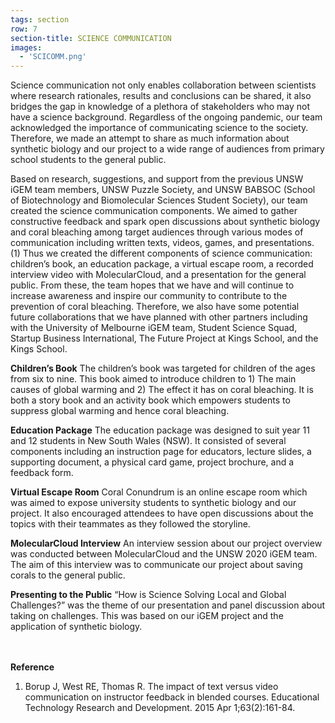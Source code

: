 ```yaml
---
tags: section
row: 7
section-title: SCIENCE COMMUNICATION
images:
  - 'SCICOMM.png'
---
```

Science communication not only enables collaboration between scientists where research rationales, results and conclusions can be shared, it also bridges the gap in knowledge of a plethora of stakeholders who may not have a science background. Regardless of the ongoing pandemic, our team acknowledged the importance of communicating science to the society. Therefore, we made an attempt to share as much information about synthetic biology and our project to a wide range of audiences from primary school students to the general public.

Based on research, suggestions, and support from the previous UNSW iGEM team members, UNSW Puzzle Society, and UNSW BABSOC (School of Biotechnology and Biomolecular Sciences Student Society), our team created the science communication components. We aimed to gather constructive feedback and spark open discussions about synthetic biology and coral bleaching among target audiences through various modes of communication including written texts, videos, games, and presentations. (1) Thus we created the different components of science communication: children’s book, an education package, a virtual escape room, a recorded interview video with MolecularCloud, and a presentation for the general public. From these, the team hopes that we have and will continue to increase awareness and inspire our community to contribute to the prevention of coral bleaching. Therefore, we also have some potential future collaborations that we have planned with other partners including with the University of Melbourne iGEM team, Student Science Squad, Startup Business International, The Future Project at Kings School, and the Kings School.


**Children’s Book**
The children’s book was targeted for children of the ages from six to nine. This book aimed to introduce children to 1) The main causes of global warming and 2) The effect it has on coral bleaching. It is both a story book and an activity book which empowers students to suppress global warming and hence coral bleaching.

**Education Package**
The education package was designed to suit year 11 and 12 students in New South Wales (NSW). It consisted of several components including an instruction page for educators, lecture slides, a supporting document, a physical card game, project brochure, and a feedback form.

**Virtual Escape Room**
Coral Conundrum is an online escape room which was aimed to expose university students to synthetic biology and our project. It also encouraged attendees to have open discussions about the topics with their teammates as they followed the storyline.

**MolecularCloud Interview**
An interview session about our project overview was conducted between MolecularCloud and the UNSW 2020 iGEM team. The aim of this interview was to communicate our project about saving corals to the general public.

**Presenting to the Public**
“How is Science Solving Local and Global Challenges?” was the theme of our presentation and panel discussion about taking on challenges. This was based on our iGEM project and the application of synthetic biology.

<br><br>
**Reference**
1. Borup J, West RE, Thomas R. The impact of text versus video communication on instructor feedback in blended courses. Educational Technology Research and Development. 2015 Apr 1;63(2):161-84.
